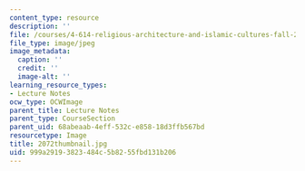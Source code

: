 ```yaml
---
content_type: resource
description: ''
file: /courses/4-614-religious-architecture-and-islamic-cultures-fall-2002/999a29193823484c5b8255fbd131b206_2072thumbnail.jpg
file_type: image/jpeg
image_metadata:
  caption: ''
  credit: ''
  image-alt: ''
learning_resource_types:
- Lecture Notes
ocw_type: OCWImage
parent_title: Lecture Notes
parent_type: CourseSection
parent_uid: 68abeaab-4eff-532c-e858-18d3ffb567bd
resourcetype: Image
title: 2072thumbnail.jpg
uid: 999a2919-3823-484c-5b82-55fbd131b206
---
```

